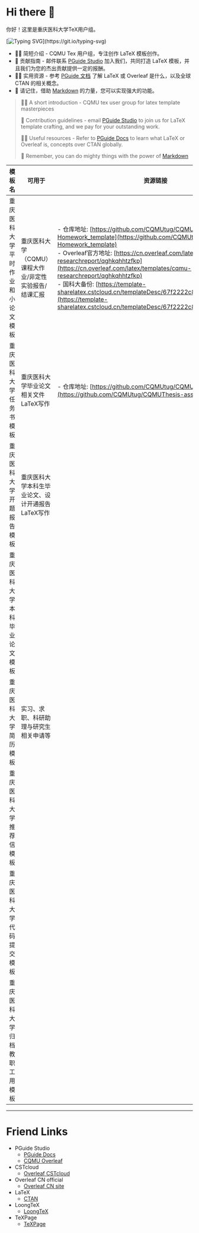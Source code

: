 # Hi there 👋

你好！这里是重庆医科大学TeX用户组。

[![Typing SVG](https://readme-typing-svg.demolab.com?font=Fira+Code&pause=1000&width=900&lines=Every+time+I+read+a+LaTeX+document%2C+I+think%2C+wow.+this+must+be+correct!)](https://git.io/typing-svg)

- 🙋‍♀️ 简短介绍 - CQMU Tex 用户组，专注创作 LaTeX 模板创作。
- 🌈 贡献指南 - 邮件联系 [PGuide Studio](mailto:pguide-studio@outlook.com) 加入我们，共同打造 LaTeX 模板，并且我们为您的杰出贡献提供一定的报酬。
- 👩‍💻 实用资源 - 参考 [PGuide 文档](https://docs.pguide.studio/) 了解 LaTeX 或 Overleaf 是什么，以及全球 CTAN 的相关概念。
- 🧙 请记住，借助 [Markdown](https://docs.github.com/github/writing-on-github/getting-started-with-writing-and-formatting-on-github/basic-writing-and-formatting-syntax) 的力量，您可以实现强大的功能。

> 🙋‍♀️ A short introduction - CQMU tex user group for latex template masterpieces
>
> 🌈 Contribution guidelines - email [PGuide Studio](mailto:pguide-studio@outlook.com) to join us for LaTeX template crafting, and we pay for your outstanding work.
>
> 👩‍💻 Useful resources - Refer to [PGuide Docs](https://docs.pguide.studio/) to learn what LaTeX or Overleaf is, concepts over CTAN globally.
>
> 🧙 Remember, you can do mighty things with the power of [Markdown](https://docs.github.com/github/writing-on-github/getting-started-with-writing-and-formatting-on-github/basic-writing-and-formatting-syntax)

| 模板名                           | 可用于                                                 | 资源链接                                                     | 备注         |
| -------------------------------- | ------------------------------------------------------ | ------------------------------------------------------------ | ------------ |
| 重庆医科大学平时作业和小论文模板 | 重庆医科大学（CQMU）课程大作业/非定性实验报告/结课汇报 | - 仓库地址: [https://github.com/CQMUtug/CQMU_Exp-Homework_template](https://github.com/CQMUtug/CQMU_Exp-Homework_template) <br>- Overleaf官方地址: [https://cn.overleaf.com/latex/templates/cqmu-researchreport/qghkqhhtzfkp](https://cn.overleaf.com/latex/templates/cqmu-researchreport/qghkqhhtzfkp) <br>- 国科大备份: [https://template-sharelatex.cstcloud.cn/templateDesc/67f2222c8934e1518a650c5d](https://template-sharelatex.cstcloud.cn/templateDesc/67f2222c8934e1518a650c5d) | 部分课程可用 |
| 重庆医科大学任务书模板           | 重庆医科大学毕业论文相关文件LaTeX写作                  | - 仓库地址: [https://github.com/CQMUtug/CQMUThesis-assignment](https://github.com/CQMUtug/CQMUThesis-assignment) | 任务书模板   |
| 重庆医科大学开题报告模板         | 重庆医科大学本科生毕业论文、设计开通报告LaTeX写作      |                                                              |              |
| 重庆医科大学本科毕业论文模板     |                                                        |                                                              |              |
| 重庆医科大学简历模板             | 实习、求职、科研助理与研究生相关申请等                 |                                                              |              |
| 重庆医科大学推荐信模板           |                                                        |                                                              |              |
| 重庆医科大学代码提交模板         |                                                        |                                                              |              |
| 重庆医科大学归档教职工用模板     |                                                        |                                                              |              |


---


# Friend Links

- PGuide Studio
  - [PGuide Docs](https://docs.pguide.studio/public-service/overleaf/)
  - [CQMU Overleaf](http://latex.cqmu.edu.cn/)
- CSTcloud
  - [Overleaf CSTcloud](https://sharelatex.cstcloud.cn/)
- Overleaf CN official
  - [Overleaf CN site](https://cn.overleaf.com/)
- LaTeX
  - [CTAN](https://ctan.org/)
- LoongTeX
  - [LoongTeX](https://app.loogtex.com)
- TeXPage
  - [TeXPage](https://texpage.com)
